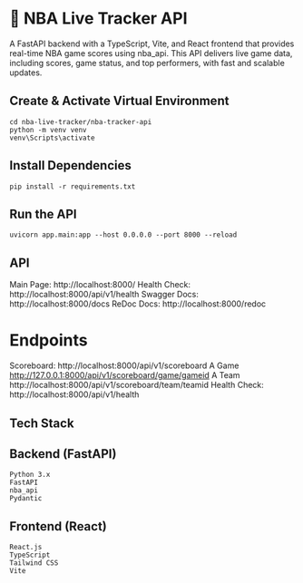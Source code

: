 # 🏀 NBA Live Tracker API

A FastAPI backend with a TypeScript, Vite, and React frontend that provides real-time NBA game scores using nba_api.
This API delivers live game data, including scores, game status, and top performers, with fast and scalable updates.

## Create & Activate Virtual Environment

    cd nba-live-tracker/nba-tracker-api
    python -m venv venv
    venv\Scripts\activate

## Install Dependencies

    pip install -r requirements.txt

## Run the API

    uvicorn app.main:app --host 0.0.0.0 --port 8000 --reload

## API

Main Page: http://localhost:8000/
Health Check: http://localhost:8000/api/v1/health
Swagger Docs: http://localhost:8000/docs
ReDoc Docs: http://localhost:8000/redoc

# Endpoints

Scoreboard: http://localhost:8000/api/v1/scoreboard
A Game http://127.0.0.1:8000/api/v1/scoreboard/game/gameid
A Team http://localhost:8000/api/v1/scoreboard/team/teamid
Health Check: http://localhost:8000/api/v1/health

## Tech Stack

## Backend (FastAPI)

    Python 3.x
    FastAPI
    nba_api
    Pydantic

## Frontend (React)

    React.js
    TypeScript
    Tailwind CSS
    Vite
